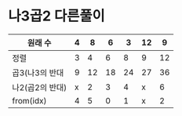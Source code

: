 # 나3곱2 다른풀이

| 원래 수 | 4 | 8 |6 |3 |12| 9|
|------|---|---|-|-|-|-|
 | 정렬   | 3 | 4 |6|8|9|12|
|곱3(나3의 반대|9|12|18|24|27|36|
|나2(곱2의 반대)|x|2|3|4|x|6
from(idx)|4|5|0|1|x|2|




